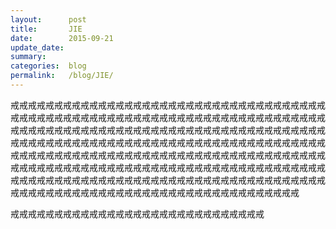 ```yaml
---
layout:      post
title:       JIE
date:        2015-09-21
update_date: 
summary:     
categories:  blog
permalink:   /blog/JIE/
---
```


戒戒戒戒戒戒戒戒戒戒戒戒戒戒戒戒戒戒戒戒戒戒戒戒戒戒戒戒戒戒戒戒戒戒戒戒戒戒戒戒戒戒戒戒戒戒戒戒戒戒戒戒戒戒戒戒戒戒戒戒戒戒戒戒戒戒戒戒戒戒戒戒戒戒戒戒戒戒戒戒戒戒戒戒戒戒戒戒戒戒戒戒戒戒戒戒戒戒戒戒戒戒戒戒戒戒戒戒戒戒戒戒戒戒戒戒戒戒戒戒戒戒戒戒戒戒戒戒戒戒戒戒戒戒戒戒戒戒戒戒戒戒戒戒戒戒戒戒戒戒戒戒戒戒戒戒戒戒戒戒戒戒戒戒戒戒戒戒戒戒戒戒戒戒戒戒戒戒戒戒戒戒戒戒戒戒戒戒戒戒戒戒戒戒戒戒戒戒戒戒戒戒戒戒戒戒戒戒戒戒戒戒戒戒戒戒戒戒戒戒戒戒戒戒戒戒戒戒戒戒戒戒戒戒戒戒戒戒戒戒戒戒戒戒戒戒戒戒戒戒戒戒戒戒戒戒戒戒戒戒戒戒戒戒戒戒戒戒戒戒戒戒戒戒戒戒戒戒戒戒戒戒戒戒戒

戒戒戒戒戒戒戒戒戒戒戒戒戒戒戒戒戒戒戒戒戒戒戒戒戒戒戒戒戒